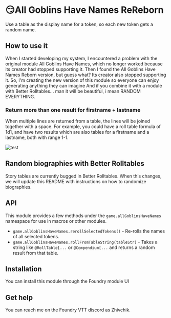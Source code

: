 # 😏All Goblins Have Names ReReborn

Use a table as the display name for a token, so each new token gets a random name.

## How to use it

When I started developing my system, I encountered a problem with the original module All Goblins Have Names, which no longer worked because its creator had stopped supporting it. Then I found the All Goblins Have Names Reborn version, but guess what? Its creator also stopped supporting it. So, I'm creating the new version of this module so everyone can enjoy generating anything they can imagine
And if you combine it with a module with Better Rolltables... man it will be beautiful, i mean RANDOM EVERYTHING.

### Return more than one result for firstname + lastname

When multiple lines are returned from a table, the lines will be joined together with a space. For example, you could have a roll table formula of 1d1, and have two results which are also tables for a firstname and a lastname, both with range 1-1.

![test]([https://user-images.githubusercontent.com/15639841/190035889-65905398-4c9b-4e82-be5b-680c1ef47a16.gif](https://github.com/ZhivchikZer/all-goblins-have-names-rereborn/blob/main/%D0%9F%D0%BE%D1%81%D0%BB%D0%B5%D0%B4%D0%BE%D0%B2%D0%B0%D1%82%D0%B5%D0%BB%D1%8C%D0%BD%D0%BE%D1%81%D1%82%D1%8C%2001_2.gif))


## Random biographies with Better Rolltables

Story tables are currently bugged in Better Rolltables. When this changes, we will update this README with instructions on how to randomize biographies.

## API

This module provides a few methods under the `game.allGoblinsHaveNames` namespace for use in macros or other modules.

- `game.allGoblinsHaveNames.rerollSelectedTokens()` - Re-rolls the names of all selected tokens.
- `game.allGoblinsHaveNames.rollFromTableString(tableStr)` - Takes a string like `@RollTable[...` or `@Compendium[...` and returns a random result from that table.

## Installation

You can install this module through the Foundry module UI

## Get help

You can reach me on the Foundry VTT discord as Zhivchik.
